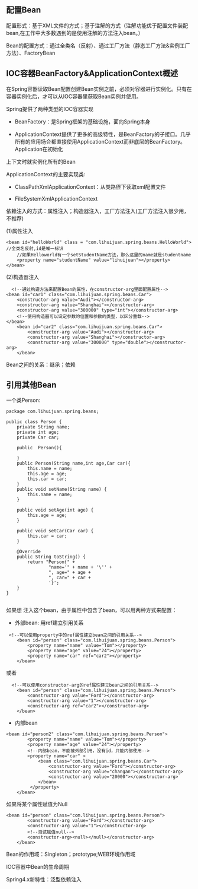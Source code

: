 
配置Bean
--

配置形式：基于XML文件的方式；基于注解的方式（注解功能优于配置文件装配bean,在工作中大多数遇到的是使用注解的方法注入bean。）

Bean的配置方式：通过全类名（反射）、通过工厂方法（静态工厂方法&实例工厂方法）、FactoryBean

IOC容器BeanFactory&ApplicationContext概述
--

在Spring容器读取Bean配置创建Bean实例之前，必须对容器进行实例化。只有在容器实例化后，才可以从IOC容器里获取Bean实例并使用。

Spring提供了两种类型的IOC容器实现

* BeanFactory：是Spring框架的基础设施，面向Spring本身

* ApplicationContext提供了更多的高级特性，是BeanFactory的子接口。几乎所有的应用场合都直接使用ApplicationContext而非底层的BeanFactory。Application在初始化

上下文时就实例化所有的Bean

ApplicationContext的主要实现类:

* ClassPathXmlApplicationContext：从类路径下读取xml配置文件

* FileSystemXmlApplicationContext

依赖注入的方式：属性注入；构造器注入，工厂方法注入(工厂方法注入很少用，不推荐)

(1)属性注入

```
<bean id="helloWorld" class = "com.lihuijuan.spring.beans.HelloWorld"> //全类名反射,id是唯一标识
    //如果Helloworld有一个setStudentName方法，那么这里的name就是studentname
    <property name="studentName" value="lihuijuan"></property>    
</bean>
```
(2)构造器注入

```
  <!--通过构造方法来配置Bean的属性，在constructor-arg里面配置属性-->
<bean id="car1" class="com.lihuijuan.spring.beans.Car">
    <constructor-arg value="Audi"></constructor-arg>
    <constructor-arg value="Shanghai"></constructor-arg>
    <constructor-arg value="300000" type="int"></constructor-arg>
    <!--使用构造器可以设定参数的位置和参数的类型，以区分重载-->
</bean>
    <bean id="car2" class="com.lihuijuan.spring.beans.Car">
        <constructor-arg value="Audi"></constructor-arg>
        <constructor-arg value="Shanghai"></constructor-arg>
        <constructor-arg value="300000" type="double"></constructor-arg>
    </bean>
```
Bean之间的关系：继承；依赖

引用其他Bean
--

一个类Person:
```
package com.lihuijuan.spring.beans;

public class Person {
    private String name;
    private int age;
    private Car car;

    public  Person(){

    }
    public Person(String name,int age,Car car){
        this.name = name;
        this.age = age;
        this.car = car;
    }
    public void setName(String name) {
        this.name = name;
    }

    public void setAge(int age) {
        this.age = age;
    }

    public void setCar(Car car) {
        this.car = car;
    }

    @Override
    public String toString() {
        return "Person{" +
                "name='" + name + '\'' +
                ", age=" + age +
                ", car=" + car +
                '}';
    }
}


```
如果想 注入这个bean，由于属性中包含了bean，可以用两种方式来配置：

* 外部bean: 用ref建立引用关系
```
 <!--可以使用property中的ref属性建立bean之间的引用关系-->
    <bean id="person" class="com.lihuijuan.spring.beans.Person">
        <property name="name" value="Tom"></property>
        <property name="age" value="24"></property>
        <property name="car" ref="car2"></property>
    </bean>
```

或者
```
  <!--可以使用constructor-arg的ref属性建立bean之间的引用关系-->
    <bean id="person" class="com.lihuijuan.spring.beans.Person">
        <constructor-arg value="Ford"></constructor-arg>
        <constructor-arg value="1"></constructor-arg>
        <constructor-arg ref="car2"></constructor-arg>
    </bean>
```
* 内部bean
```
<bean id="person2" class="com.lihuijuan.spring.beans.Person">
        <property name="name" value="Tom"></property>
        <property name="age" value="24"></property>
        <!--内部bean，不能被外部引用，没有id，只能内部使用-->
        <property name="car" >
            <bean class="com.lihuijuan.spring.beans.Car">
                <constructor-arg value="Ford"></constructor-arg>
                <constructor-arg value="changan"></constructor-arg>
                <constructor-arg value="20000"></constructor-arg>
            </bean>
         </property>
    </bean>
```

如果将某个属性赋值为Null
```
<bean id="person" class="com.lihuijuan.spring.beans.Person">
        <constructor-arg value="Ford"></constructor-arg>
        <constructor-arg value="1"></constructor-arg>
        <!--测试赋值null-->
        <constructor-arg><null></null></constructor-arg>
    </bean>
```

Bean的作用域：Singleton；prototype;WEB环境作用域

IOC容器中Bean的生命周期

Spring4.x新特性：泛型依赖注入
